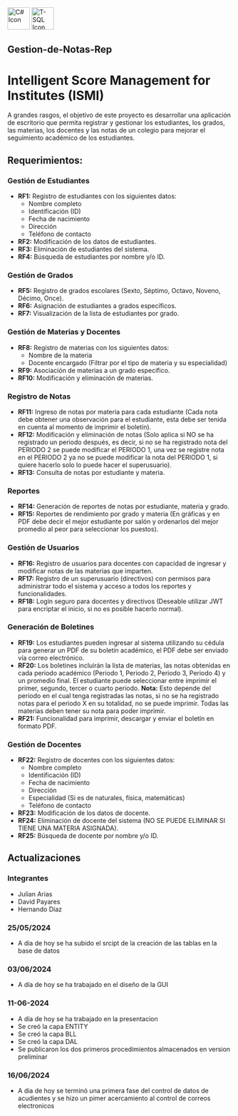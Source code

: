 <div aling-items="spacebetween">
  <img src="https://cdn.jsdelivr.net/gh/devicons/devicon/icons/csharp/csharp-original.svg" alt="C# Icon" width="50" height="50">
  <img src="https://cdn.jsdelivr.net/gh/devicons/devicon/icons/microsoftsqlserver/microsoftsqlserver-plain-wordmark.svg" alt="T-SQL Icon" width="50" height="50">
</div>

## Gestion-de-Notas-Rep 

# Intelligent Score Management for Institutes (ISMI)
A grandes rasgos, el objetivo de este proyecto es desarrollar una aplicación de escritorio que permita registrar y gestionar los estudiantes, los grados, las materias, los docentes y las notas de un colegio para mejorar el seguimiento académico de los estudiantes.

## Requerimientos: 

### Gestión de Estudiantes
- **RF1:** Registro de estudiantes con los siguientes datos:
  - Nombre completo
  - Identificación (ID)
  - Fecha de nacimiento
  - Dirección
  - Teléfono de contacto
- **RF2:** Modificación de los datos de estudiantes.
- **RF3:** Eliminación de estudiantes del sistema.
- **RF4:** Búsqueda de estudiantes por nombre y/o ID.

### Gestión de Grados
- **RF5:** Registro de grados escolares (Sexto, Séptimo, Octavo, Noveno, Décimo, Once).
- **RF6:** Asignación de estudiantes a grados específicos.
- **RF7:** Visualización de la lista de estudiantes por grado.

### Gestión de Materias y Docentes
- **RF8:** Registro de materias con los siguientes datos:
  - Nombre de la materia
  - Docente encargado (Filtrar por el tipo de materia y su especialidad)
- **RF9:** Asociación de materias a un grado específico.
- **RF10:** Modificación y eliminación de materias.

### Registro de Notas
- **RF11:** Ingreso de notas por materia para cada estudiante (Cada nota debe obtener una observación para el estudiante, esta debe ser tenida en cuenta al momento de imprimir el boletín).
- **RF12:** Modificación y eliminación de notas (Solo aplica si NO se ha registrado un periodo después, es decir, si no se ha registrado nota del PERIODO 2 se puede modificar el PERIODO 1, una vez se registre nota en el PERIODO 2 ya no se puede modificar la nota del PERIODO 1, si quiere hacerlo solo lo puede hacer el superusuario).
- **RF13:** Consulta de notas por estudiante y materia.

### Reportes
- **RF14:** Generación de reportes de notas por estudiante, materia y grado.
- **RF15:** Reportes de rendimiento por grado y materia (En gráficas y en PDF debe decir el mejor estudiante por salón y ordenarlos del mejor promedio al peor para seleccionar los puestos).

### Gestión de Usuarios
- **RF16:** Registro de usuarios para docentes con capacidad de ingresar y modificar notas de las materias que imparten.
- **RF17:** Registro de un superusuario (directivos) con permisos para administrar todo el sistema y acceso a todos los reportes y funcionalidades.
- **RF18:** Login seguro para docentes y directivos (Deseable utilizar JWT para encriptar el inicio, si no es posible hacerlo normal).

### Generación de Boletines
- **RF19:** Los estudiantes pueden ingresar al sistema utilizando su cédula para generar un PDF de su boletín académico, el PDF debe ser enviado vía correo electrónico.
- **RF20:** Los boletines incluirán la lista de materias, las notas obtenidas en cada periodo académico (Periodo 1, Periodo 2, Periodo 3, Periodo 4) y un promedio final. El estudiante puede seleccionar entre imprimir el primer, segundo, tercer o cuarto periodo. **Nota:** Esto depende del periodo en el cual tenga registradas las notas, si no se ha registrado notas para el periodo X en su totalidad, no se puede imprimir. Todas las materias deben tener su nota para poder imprimir.
- **RF21:** Funcionalidad para imprimir, descargar y enviar el boletín en formato PDF.

### Gestión de Docentes
- **RF22:** Registro de docentes con los siguientes datos:
  - Nombre completo
  - Identificación (ID)
  - Fecha de nacimiento
  - Dirección
  - Especialidad (Si es de naturales, física, matemáticas)
  - Teléfono de contacto
- **RF23:** Modificación de los datos de docente.
- **RF24:** Eliminación de docente del sistema (NO SE PUEDE ELIMINAR SI TIENE UNA MATERIA ASIGNADA).
- **RF25:** Búsqueda de docente por nombre y/o ID.

## Actualizaciones
### Integrantes 
  
  - Julian Arias
  - David Payares 
  - Hernando Diaz

### 25/05/2024
  - A dia de hoy se ha subido el srcipt de la creación de las tablas en la base de datos

### 03/06/2024
  - A día de hoy se ha trabajado en el diseño de la GUI

### 11-06-2024
  - A día de hoy se ha trabajado en la presentacion
  - Se creó la capa ENTITY
  - Se creó la capa BLL
  - Se creó la capa DAL
  - Se publicaron los dos primeros procedimientos almacenados en version preliminar

### 16/06/2024
- A dia de hoy se terminó una primera fase del control de datos de acudientes y se hizo un pimer acercamiento al control de correos electronicos 

